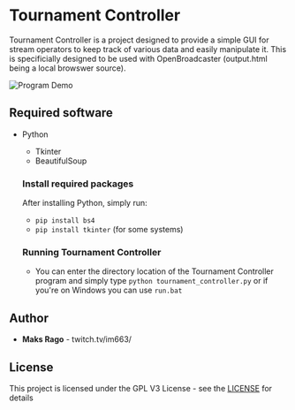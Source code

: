 # Tournament Controller

Tournament Controller is a project designed to provide a simple GUI for stream operators to keep track of various data and easily manipulate it. This is specificially designed to be used with OpenBroadcaster (output.html being a local browswer source).

![Program Demo](https://i.imgur.com/rcaCO9k.png)

## Required software
* Python
  * Tkinter
  * BeautifulSoup
  
  ### Install required packages
  After installing Python, simply run:
  * `pip install bs4`
  * `pip install tkinter` (for some systems) 
  
  ### Running Tournament Controller
  * You can enter the directory location of the Tournament Controller program and simply type `python tournament_controller.py` or if you're on Windows you can use `run.bat`

## Author
* **Maks Rago** - twitch.tv/im663/

## License
This project is licensed under the GPL V3 License - see the [LICENSE](license.txt) for details
